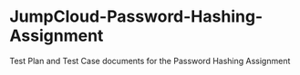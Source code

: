 # JumpCloud-Password-Hashing-Assignment
Test Plan and Test Case documents for the Password Hashing Assignment
